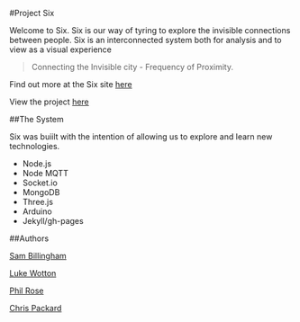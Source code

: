 #Project Six

Welcome to Six. Six is our way of tyring to explore the invisible connections between people. Six is an interconnected system both for analysis and to view as a visual experience

>Connecting the Invisible city - Frequency of Proximity.

Find out more at the Six site [here](http://sambillingham.github.com/six "Blog")

View the project [here](http://project.me.uk:8080 "Six Project")

##The System

Six was buiilt with the intention of allowing us to explore and learn new technologies.

- Node.js
- Node MQTT
- Socket.io
- MongoDB
- Three.js
- Arduino
- Jekyll/gh-pages

##Authors

[Sam Billingham](http://twitter.com/sam_billingham "Sam Billingham On Twitter")

[Luke Wotton](http://twitter.com/Wotton "Luke Wotton On Twitter")

[Phil Rose](http://twitter.com/PRtheRose "Phil Rose On Twitter")

[Chris Packard](http://twitter.com/ChrisPackard91 "Chris Packard On Twitter")
